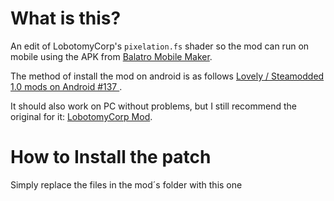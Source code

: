 # What is this?
An edit of LobotomyCorp's ``pixelation.fs`` shader so the mod can run on mobile using the APK from [Balatro Mobile Maker](https://github.com/blake502/balatro-mobile-maker).

The method of install the mod on android is as follows [Lovely / Steamodded 1.0 mods on Android #137
](https://github.com/blake502/balatro-mobile-maker/issues/137).

It should also work on PC without problems, but I still recommend the original for it: [LobotomyCorp Mod](https://github.com/Mysthaps/LobotomyCorp).

# How to Install the patch

Simply replace the files in the mod´s folder with this one
